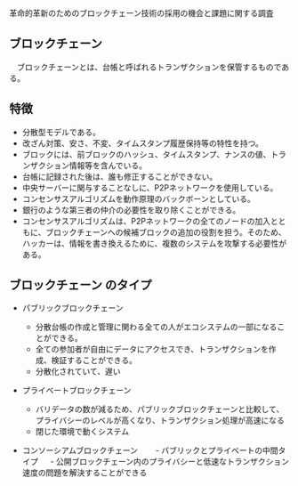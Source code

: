 革命的革新のためのブロックチェーン技術の採用の機会と課題に関する調査

## ブロックチェーン
　ブロックチェーンとは、台帳と呼ばれるトランザクションを保管するものである。
## 特徴
- 分散型モデルである。
- 改ざん対策、安さ、不変、タイムスタンプ履歴保持等の特性を持つ。
- ブロックには、前ブロックのハッシュ、タイムスタンプ、ナンスの値、トランザクション情報等を含んでいる。
- 台帳に記録された後は、誰も修正することができない。
- 中央サーバーに関与することなしに、P2Pネットワークを使用している。
- コンセンサスアルゴリズムを動作原理のバックボーンとしている。
- 銀行のような第三者の仲介の必要性を取り除くことができる。
- コンセンサスアルゴリズムは、P2Pネットワークの全てのノードの加入とともに、ブロックチェーンへの候補ブロックの追加の役割を担う。そのため、ハッカーは、情報を書き換えるために、複数のシステムを攻撃する必要性がある。

## ブロックチェーン のタイプ
- パブリックブロックチェーン
   - 分散台帳の作成と管理に関わる全ての人がエコシステムの一部になることができる。
   - 全ての参加者が自由にデータにアクセスでき、トランザクションを作成、検証することができる。
   - 分散化されていて、遅い
- プライベートブロックチェーン 
  - バリデータの数が減るため、パブリックブロックチェーンと比較して、プライバシーのレベルが高くなり、トランザクション処理が高速になる
  - 閉じた環境で動くシステム

- コンソーシアムブロックチェーン 
　　- パブリックとプライベートの中間タイプ
　  - 公開ブロックチェーン内のプライバシーと低速なトランザクション速度の問題を解決することができる
